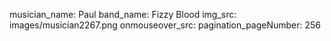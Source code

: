 musician_name: Paul
band_name: Fizzy Blood
img_src: images/musician2267.png
onmouseover_src: 
pagination_pageNumber: 256